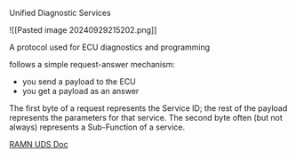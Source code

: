 Unified Diagnostic Services

![[Pasted image 20240929215202.png]]

A protocol used for ECU diagnostics and programming

follows a simple request-answer mechanism: 
- you send a payload to the ECU
- you get a payload as an answer

The first byte of a request represents the Service ID; the rest of the payload represents the parameters for that service. The second byte often (but not always) represents a Sub-Function of a service.

[RAMN UDS Doc](https://ramn.readthedocs.io/en/latest/userguide/diag_tutorial.html#uds-basics)


